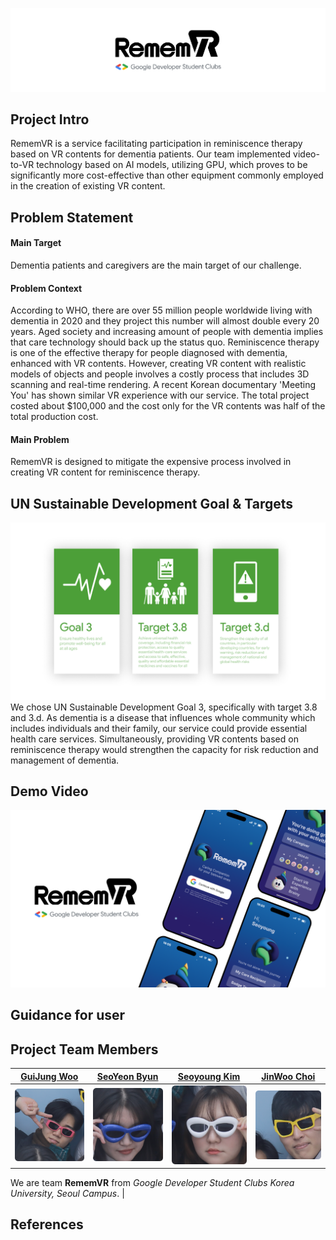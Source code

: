 ![readme-main-image](https://raw.githubusercontent.com/RememVR-2024-SolutionChallenge/.github/main/profile/assets/logo.png)

## **Project Intro**

RememVR is a service facilitating participation in reminiscence therapy based on VR contents for dementia patients. Our team implemented video-to-VR technology based on AI models, utilizing GPU, which proves to be significantly more cost-effective than other equipment commonly employed in the creation of existing VR content.

## **Problem Statement**

#### **Main Target**

Dementia patients and caregivers are the main target of our challenge.

#### **Problem Context**

According to WHO, there are over 55 million people worldwide living with dementia in 2020 and they project this number will almost double every 20 years. Aged society and increasing amount of people with dementia implies that care technology should back up the status quo. Reminiscence therapy is one of the effective therapy for people diagnosed with dementia, enhanced with VR contents. However, creating VR content with realistic models of objects and people involves a costly process that includes 3D scanning and real-time rendering. A recent Korean documentary 'Meeting You' has shown similar VR experience with our service. The total project costed about $100,000 and the cost only for the VR contents was half of the total production cost.

#### **Main Problem**

RememVR is designed to mitigate the expensive process involved in creating VR content for reminiscence therapy.

## **UN Sustainable Development Goal & Targets**

![SDGs](https://raw.githubusercontent.com/RememVR-2024-SolutionChallenge/.github/main/profile/assets/sdgs.png)
We chose UN Sustainable Development Goal 3, specifically with target 3.8 and 3.d. As dementia is a disease that influences whole community which includes individuals and their family, our service could provide essential health care services. Simultaneously, providing VR contents based on reminiscence therapy would strengthen the capacity for risk reduction and management of dementia.

## Demo Video

[![Demo Video](https://raw.githubusercontent.com/RememVR-2024-SolutionChallenge/.github/main/profile/assets/video.png)]("YOUTUBE_LINK")

## Guidance for user

## Project Team Members

| [GuiJung Woo](https://github.com/woog2roid)                                                                                                 | [SeoYeon Byun](https://github.com/seooyxx)                                                                                                | [Seoyoung Kim](https://github.com/seoyoung723)                                                                                                | [JinWoo Choi](https://github.com/ryan00102)                                                                                                 |
| ------------------------------------------------------------------------------------------------------------------------------------------- | ----------------------------------------------------------------------------------------------------------------------------------------- | --------------------------------------------------------------------------------------------------------------------------------------------- | ------------------------------------------------------------------------------------------------------------------------------------------- |
| <img src="https://raw.githubusercontent.com/RememVR-2024-SolutionChallenge/.github/main/profile/assets/woog2roid.png" style="width: 350px"> | <img src="https://raw.githubusercontent.com/RememVR-2024-SolutionChallenge/.github/main/profile/assets/seooyxx.png" style="width: 350px"> | <img src="https://raw.githubusercontent.com/RememVR-2024-SolutionChallenge/.github/main/profile/assets/seoyoung723.png" style="width: 350px"> | <img src="https://raw.githubusercontent.com/RememVR-2024-SolutionChallenge/.github/main/profile/assets/ryan00102.png" style="width: 350px"> |

We are team **RememVR** from _Google Developer Student Clubs Korea University, Seoul Campus_. |

## References
